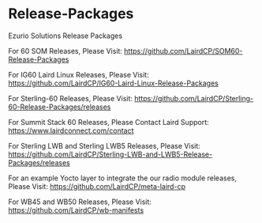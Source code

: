 # Release-Packages
Ezurio Solutions Release Packages

For 60 SOM Releases, Please Visit:
<https://github.com/LairdCP/SOM60-Release-Packages>

For IG60 Laird Linux Releases, Please Visit:
<https://github.com/LairdCP/IG60-Laird-Linux-Release-Packages>

For Sterling-60 Releases, Please Visit:
<https://github.com/LairdCP/Sterling-60-Release-Packages/releases>

For Summit Stack 60 Releases, Please Contact Laird Support:
<https://www.lairdconnect.com/contact>

For Sterling LWB and Sterling LWB5 Releases, Please Visit:
<https://github.com/LairdCP/Sterling-LWB-and-LWB5-Release-Packages/releases>

For an example Yocto layer to integrate the our radio module releases, Please Visit:
<https://github.com/LairdCP/meta-laird-cp>

For WB45 and WB50 Releases, Please Visit:
<https://github.com/LairdCP/wb-manifests>
